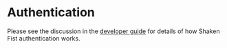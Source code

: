 # Authentication

Please see the discussion in the [developer guide](/developer_guide/authentication/)
for details of how Shaken Fist authentication works.
